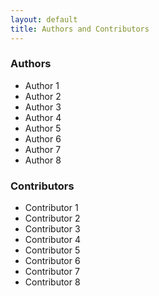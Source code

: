 ```yaml
---
layout: default
title: Authors and Contributors
---
```


### Authors
- Author 1
- Author 2
- Author 3
- Author 4
- Author 5
- Author 6
- Author 7 
- Author 8


### Contributors
- Contributor 1
- Contributor 2
- Contributor 3
- Contributor 4
- Contributor 5
- Contributor 6
- Contributor 7 
- Contributor 8

